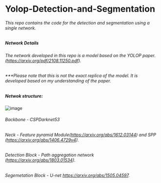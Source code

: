 # Yolop-Detection-and-Segmentation
###### This repo contains the code for the detection and segmentation using a single network.
##### Network Details
###### The network developed in this repo is a model based on the YOLOP paper. (https://arxiv.org/pdf/2108.11250.pdf).  
###### ***Please note that this is not the exact replica of the model. It is developed based on my understanding of the paper.
##### Netwok structure:
![image](https://user-images.githubusercontent.com/73269696/180720374-bb42f26e-3bfc-4116-9299-d0f09cbcb7bd.png)

###### Backbone - CSPDarknet53 
###### Neck - Feature pyramid Module(https://arxiv.org/abs/1612.03144) and SPP (https://arxiv.org/abs/1406.4729v4). 
###### Detection Block - Path aggregation network (https://arxiv.org/abs/1803.01534). 
###### Segemetation Block - U-net https://arxiv.org/abs/1505.04597. 



